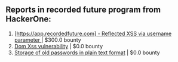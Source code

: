 ## Reports in recorded future program from HackerOne:
1. [[https://app.recordedfuture.com] - Reflected XSS via username parameter ](https://hackerone.com/reports/1201134) | $300.0 bounty
2. [Dom Xss vulnerability](https://hackerone.com/reports/1448616) | $0.0 bounty
3. [Storage of old passwords in plain text format](https://hackerone.com/reports/1549217) | $0.0 bounty